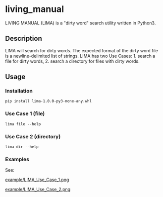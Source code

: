 # living_manual

LIVING MANUAL (LIMA) is a "dirty word" search utility written in Python3.

## Description

LIMA will search for dirty words.  The expected format of the dirty word file is a newline-delimited list of strings.  LIMA has two Use Cases: 1. search a file for dirty words, 2. search a directory for files with dirty words.

## Usage

### Installation

`pip install lima-1.0.0-py3-none-any.whl`

### Use Case 1 (file)

`lima file --help`

### Use Case 2 (directory)

`lima dir --help`


### Examples

See:

[example/LIMA_Use_Case_1.png](https://github.com/hark130/living_manual/blob/main/example/LIMA_Use_Case_1.png)

[example/LIMA_Use_Case_2.png](https://github.com/hark130/living_manual/blob/main/example/LIMA_Use_Case_2.png)
